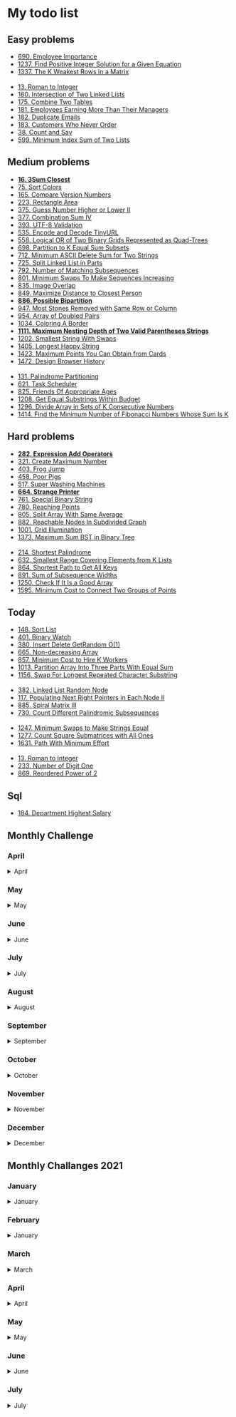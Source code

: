 # My todo list

## Easy problems

* [690. Employee Importance](https://leetcode.com/problems/employee-importance)
* [1237. Find Positive Integer Solution for a Given Equation](https://leetcode.com/problems/find-positive-integer-solution-for-a-given-equation)
* [1337. The K Weakest Rows in a Matrix](https://leetcode.com/problems/the-k-weakest-rows-in-a-matrix)  
&nbsp;    
* [13. Roman to Integer](https://leetcode.com/problems/roman-to-integer)
* [160. Intersection of Two Linked Lists](https://leetcode.com/problems/intersection-of-two-linked-lists)
* [175. Combine Two Tables](https://leetcode.com/problems/combine-two-tables)
* [181. Employees Earning More Than Their Managers](https://leetcode.com/problems/employees-earning-more-than-their-managers)
* [182. Duplicate Emails](https://leetcode.com/problems/duplicate-emails)
* [183. Customers Who Never Order](https://leetcode.com/problems/customers-who-never-order)
* [38. Count and Say](https://leetcode.com/problems/count-and-say)
* [599. Minimum Index Sum of Two Lists](https://leetcode.com/problems/minimum-index-sum-of-two-lists)

## Medium problems

* [**16. 3Sum Closest**](https://leetcode.com/problems/3sum-closest)
* [75. Sort Colors](https://leetcode.com/problems/sort-colors)
* [165. Compare Version Numbers](https://leetcode.com/problems/compare-version-numbers)
* [223. Rectangle Area](https://leetcode.com/problems/rectangle-area)
* [375. Guess Number Higher or Lower II](https://leetcode.com/problems/guess-number-higher-or-lower-ii)
* [377. Combination Sum IV](https://leetcode.com/problems/combination-sum-iv)
* [393. UTF-8 Validation](https://leetcode.com/problems/utf-8-validation)
* [535. Encode and Decode TinyURL](https://leetcode.com/problems/encode-and-decode-tinyurl)
* [558. Logical OR of Two Binary Grids Represented as Quad-Trees](https://leetcode.com/problems/logical-or-of-two-binary-grids-represented-as-quad-trees)
* [698. Partition to K Equal Sum Subsets](https://leetcode.com/problems/partition-to-k-equal-sum-subsets)
* [712. Minimum ASCII Delete Sum for Two Strings](https://leetcode.com/problems/minimum-ascii-delete-sum-for-two-strings)
* [725. Split Linked List in Parts](https://leetcode.com/problems/split-linked-list-in-parts)
* [792. Number of Matching Subsequences](https://leetcode.com/problems/number-of-matching-subsequences)
* [801. Minimum Swaps To Make Sequences Increasing](https://leetcode.com/problems/minimum-swaps-to-make-sequences-increasing)
* [835. Image Overlap](https://leetcode.com/problems/image-overlap)
* [849. Maximize Distance to Closest Person](https://leetcode.com/problems/maximize-distance-to-closest-person)
* [**886. Possible Bipartition**](https://leetcode.com/problems/possible-bipartition)
* [947. Most Stones Removed with Same Row or Column](https://leetcode.com/problems/most-stones-removed-with-same-row-or-column)
* [954. Array of Doubled Pairs](https://leetcode.com/problems/array-of-doubled-pairs)
* [1034. Coloring A Border](https://leetcode.com/problems/coloring-a-border)
* [**1111. Maximum Nesting Depth of Two Valid Parentheses Strings**](https://leetcode.com/problems/maximum-nesting-depth-of-two-valid-parentheses-strings)
* [1202. Smallest String With Swaps](https://leetcode.com/problems/smallest-string-with-swaps)
* [1405. Longest Happy String](https://leetcode.com/problems/longest-happy-string)
* [1423. Maximum Points You Can Obtain from Cards](https://leetcode.com/problems/maximum-points-you-can-obtain-from-cards)
* [1472. Design Browser History](https://leetcode.com/problems/design-browser-history)  
&nbsp;    
* [131. Palindrome Partitioning](https://leetcode.com/problems/palindrome-partitioning)
* [621. Task Scheduler](https://leetcode.com/problems/task-scheduler)
* [825. Friends Of Appropriate Ages](https://leetcode.com/problems/friends-of-appropriate-ages)
* [1208. Get Equal Substrings Within Budget](https://leetcode.com/problems/get-equal-substrings-within-budget)
* [1296. Divide Array in Sets of K Consecutive Numbers](https://leetcode.com/problems/divide-array-in-sets-of-k-consecutive-numbers)
* [1414. Find the Minimum Number of Fibonacci Numbers Whose Sum Is K](https://leetcode.com/problems/find-the-minimum-number-of-fibonacci-numbers-whose-sum-is-k)


## Hard problems

* [**282. Expression Add Operators**](https://leetcode.com/problems/expression-add-operators)
* [321. Create Maximum Number](https://leetcode.com/problems/create-maximum-number)
* [403. Frog Jump](https://leetcode.com/problems/frog-jump)
* [458. Poor Pigs](https://leetcode.com/problems/poor-pigs)
* [517. Super Washing Machines](https://leetcode.com/problems/super-washing-machines)
* [**664. Strange Printer**](https://leetcode.com/problems/strange-printer)
* [761. Special Binary String](https://leetcode.com/problems/special-binary-string)
* [780. Reaching Points](https://leetcode.com/problems/reaching-points)
* [805. Split Array With Same Average](https://leetcode.com/problems/split-array-with-same-average)
* [882. Reachable Nodes In Subdivided Graph](https://leetcode.com/problems/reachable-nodes-in-subdivided-graph)
* [1001. Grid Illumination](https://leetcode.com/problems/grid-illumination)
* [1373. Maximum Sum BST in Binary Tree](https://leetcode.com/problems/maximum-sum-bst-in-binary-tree)  
&nbsp;    
* [214. Shortest Palindrome](https://leetcode.com/problems/shortest-palindrome)
* [632. Smallest Range Covering Elements from K Lists](https://leetcode.com/problems/smallest-range-covering-elements-from-k-lists)
* [864. Shortest Path to Get All Keys](https://leetcode.com/problems/shortest-path-to-get-all-keys)
* [891. Sum of Subsequence Widths](https://leetcode.com/problems/sum-of-subsequence-widths)
* [1250. Check If It Is a Good Array](https://leetcode.com/problems/check-if-it-is-a-good-array)
* [1595. Minimum Cost to Connect Two Groups of Points](https://leetcode.com/problems/minimum-cost-to-connect-two-groups-of-points)



## Today

* [148. Sort List](https://leetcode.com/problems/sort-list)
* [401. Binary Watch](https://leetcode.com/problems/binary-watch)
* [380. Insert Delete GetRandom O(1)](https://leetcode.com/problems/insert-delete-getrandom-o1)
* [665. Non-decreasing Array](https://leetcode.com/problems/non-decreasing-array)
* [857. Minimum Cost to Hire K Workers](https://leetcode.com/problems/minimum-cost-to-hire-k-workers)
* [1013. Partition Array Into Three Parts With Equal Sum](https://leetcode.com/problems/partition-array-into-three-parts-with-equal-sum)
* [1156. Swap For Longest Repeated Character Substring](https://leetcode.com/problems/swap-for-longest-repeated-character-substring)  
&nbsp;    
* [382. Linked List Random Node](https://leetcode.com/problems/linked-list-random-node)
* [117. Populating Next Right Pointers in Each Node II](https://leetcode.com/problems/populating-next-right-pointers-in-each-node-ii)
* [885. Spiral Matrix III](https://leetcode.com/problems/spiral-matrix-iii)
* [730. Count Different Palindromic Subsequences](https://leetcode.com/problems/count-different-palindromic-subsequences)  
&nbsp;    
* [1247. Minimum Swaps to Make Strings Equal](https://leetcode.com/problems/minimum-swaps-to-make-strings-equal)
* [1277. Count Square Submatrices with All Ones](https://leetcode.com/problems/count-square-submatrices-with-all-ones)
* [1631. Path With Minimum Effort](https://leetcode.com/problems/path-with-minimum-effort)  
&nbsp;    
* [13. Roman to Integer](https://leetcode.com/problems/roman-to-integer)
* [233. Number of Digit One](https://leetcode.com/problems/number-of-digit-one)
* [869. Reordered Power of 2](https://leetcode.com/problems/reordered-power-of-2)

## Sql

* [184. Department Highest Salary](https://leetcode.com/problems/department-highest-salary)

## Monthly Challenge

### April

<details close><summary>April</summary>

* [ ] - [Single Number](https://leetcode.com/problems/single-number)
* [ ] - [Happy Number](https://leetcode.com/problems/happy-number)
* [ ] - [Maximum Subarray](https://leetcode.com/problems/maximum-subarray)
* [ ] - [Move Zeroes](https://leetcode.com/problems/move-zeroes)
* [ ] - [Best Time to Buy and Sell Stock II](https://leetcode.com/problems/best-time-to-buy-and-sell-stock-ii)
* [ ] - [Group Anagrams](https://leetcode.com/problems/group-anagrams)  
&nbsp;  
* [ ] - [Middle of the Linked List](https://leetcode.com/problems/middle-of-the-linked-list)
* [ ] - [Backspace String Compare](https://leetcode.com/problems/backspace-string-compare)
* [ ] - [Min Stack](https://leetcode.com/problems/min-stack)
* [ ] - [Diameter of Binary Tree](https://leetcode.com/problems/diameter-of-binary-tree)
* [ ] - [Last Stone Weight](https://leetcode.com/problems/last-stone-weight)
* [ ] - [Contiguous Array](https://leetcode.com/problems/contiguous-array)  
&nbsp;  
* [ ] - [Product of Array Except Self](https://leetcode.com/problems/product-of-array-except-self)
* [ ] - [Valid Parenthesis String](https://leetcode.com/problems/valid-parenthesis-string)
* [ ] - [Number of Islands](https://leetcode.com/problems/number-of-islands)
* [ ] - [Minimum Path Sum](https://leetcode.com/problems/minimum-path-sum)
* [ ] - [Search in Rotated Sorted Array](https://leetcode.com/problems/search-in-rotated-sorted-array)
* [ ] - [Construct Binary Search Tree from Preorder Traversal](https://leetcode.com/problems/construct-binary-search-tree-from-preorder-traversal)  
&nbsp;  
* [ ] - [Subarray Sum Equals K](https://leetcode.com/problems/subarray-sum-equals-k)
* [ ] - [Bitwise AND of Numbers Range](https://leetcode.com/problems/bitwise-and-of-numbers-range)
* [ ] - [LRU Cache](https://leetcode.com/problems/lru-cache)
* [ ] - [Jump Game](https://leetcode.com/problems/jump-game)
* [ ] - [Longest Common Subsequence](https://leetcode.com/problems/longest-common-subsequence)
* [ ] - [Maximal Square](https://leetcode.com/problems/maximal-square)  
&nbsp;  
* [ ] - [Binary Tree Maximum Path Sum](https://leetcode.com/problems/binary-tree-maximum-path-sum)

</details>

### May

<details close><summary>May</summary>

* [ ] - [First Bad Version](https://leetcode.com/problems/first-bad-version)
* [ ] - [Jewels and Stones](https://leetcode.com/problems/jewels-and-stones)
* [ ] - [Ransom Note](https://leetcode.com/problems/ransom-note)
* [ ] - [Number Complement](https://leetcode.com/problems/number-complement)
* [ ] - [First Unique Character in a String](https://leetcode.com/problems/first-unique-character-in-a-string)
* [ ] - [Majority Element](https://leetcode.com/problems/majority-element)
* [ ] - [Cousins in Binary Tree](https://leetcode.com/problems/cousins-in-binary-tree)  
&nbsp;  
* [ ] - [Check If It Is a Straight Line](https://leetcode.com/problems/check-if-it-is-a-straight-line)
* [ ] - [Valid Perfect Square](https://leetcode.com/problems/valid-perfect-square)
* [ ] - [Find the Town Judge](https://leetcode.com/problems/find-the-town-judge)
* [ ] - [Flood Fill](https://leetcode.com/problems/flood-fill)
* [ ] - [Single Element in a Sorted Array](https://leetcode.com/problems/single-element-in-a-sorted-array)
* [ ] - [Remove K Digits](https://leetcode.com/problems/remove-k-digits)
* [ ] - [Implement Trie (Prefix Tree)](https://leetcode.com/problems/implement-trie-prefix-tree)  
&nbsp;  
* [ ] - [Maximum Sum Circular Subarray](https://leetcode.com/problems/maximum-sum-circular-subarray)
* [ ] - [Odd Even Linked List](https://leetcode.com/problems/odd-even-linked-list)
* [ ] - [Find All Anagrams in a String](https://leetcode.com/problems/find-all-anagrams-in-a-string)
* [ ] - [Permutation in String](https://leetcode.com/problems/permutation-in-string)
* [ ] - [Online Stock Span](https://leetcode.com/problems/online-stock-span)
* [ ] - [Kth Smallest Element in a BST](https://leetcode.com/problems/kth-smallest-element-in-a-bst)
* [ ] - [Count Square Submatrices with All Ones](https://leetcode.com/problems/count-square-submatrices-with-all-ones)  
&nbsp;  
* [ ] - [Sort Characters By Frequency](https://leetcode.com/problems/sort-characters-by-frequency)
* [ ] - [Interval List Intersections](https://leetcode.com/problems/interval-list-intersections)
* [ ] - [Construct Binary Search Tree from Preorder Traversal](https://leetcode.com/problems/construct-binary-search-tree-from-preorder-traversal)
* [ ] - [Uncrossed Lines](https://leetcode.com/problems/uncrossed-lines)
* [ ] - [Contiguous Array](https://leetcode.com/problems/contiguous-array)
* [ ] - [Possible Bipartition](https://leetcode.com/problems/possible-bipartition)
* [ ] - [Counting Bits](https://leetcode.com/problems/counting-bits)  
&nbsp;  
* [x] - [Course Schedule](https://leetcode.com/problems/course-schedule)
* [ ] - [K Closest Points to Origin](https://leetcode.com/problems/k-closest-points-to-origin)
* [ ] - [Edit Distance](https://leetcode.com/problems/edit-distance)

</details>

### June

<details close><summary>June</summary>

* [ ] - [Invert Binary Tree](https://leetcode.com/problems/invert-binary-tree)
* [ ] - [Delete Node in a Linked List](https://leetcode.com/problems/delete-node-in-a-linked-list)
* [ ] - [Two City Scheduling](https://leetcode.com/problems/two-city-scheduling)
* [ ] - [Reverse String](https://leetcode.com/problems/reverse-string)
* [ ] - [Random Pick with Weight](https://leetcode.com/problems/random-pick-with-weight)
* [ ] - [Queue Reconstruction by Height](https://leetcode.com/problems/queue-reconstruction-by-height)
* [ ] - [Coin Change 2](https://leetcode.com/problems/coin-change-2)  
&nbsp;  
* [ ] - [Power of Two](https://leetcode.com/problems/power-of-two)
* [ ] - [Is Subsequence](https://leetcode.com/problems/is-subsequence)
* [ ] - [Search Insert Position](https://leetcode.com/problems/search-insert-position)
* [ ] - [Sort Colors](https://leetcode.com/problems/sort-colors)
* [ ] - [Insert Delete GetRandom O(1)](https://leetcode.com/problems/insert-delete-getrandom-o1)
* [ ] - [Largest Divisible Subset](https://leetcode.com/problems/largest-divisible-subset)
* [ ] - [Cheapest Flights Within K Stops](https://leetcode.com/problems/cheapest-flights-within-k-stops)  
&nbsp;  
* [ ] - [Search in a Binary Search Tree](https://leetcode.com/problems/search-in-a-binary-search-tree)
* [ ] - [Validate IP Address](https://leetcode.com/problems/validate-ip-address)
* [ ] - [Surrounded Regions](https://leetcode.com/problems/surrounded-regions)
* [ ] - [H-Index II](https://leetcode.com/problems/h-index-ii)
* [ ] - [Longest Duplicate Substring](https://leetcode.com/problems/longest-duplicate-substring)
* [ ] - [Permutation Sequence](https://leetcode.com/problems/permutation-sequence)
* [ ] - [Dungeon Game](https://leetcode.com/problems/dungeon-game)  
&nbsp;  
* [ ] - [Single Number II](https://leetcode.com/problems/single-number-ii)
* [ ] - [Count Complete Tree Nodes](https://leetcode.com/problems/count-complete-tree-nodes)
* [ ] - [Unique Binary Search Trees](https://leetcode.com/problems/unique-binary-search-trees)
* [ ] - [Find the Duplicate Number](https://leetcode.com/problems/find-the-duplicate-number)
* [ ] - [Sum Root to Leaf Numbers](https://leetcode.com/problems/sum-root-to-leaf-numbers)
* [ ] - [Perfect Squares](https://leetcode.com/problems/perfect-squares)
* [ ] - [Reconstruct Itinerary](https://leetcode.com/problems/reconstruct-itinerary)  
&nbsp;  
* [ ] - [Unique Paths](https://leetcode.com/problems/unique-paths)
* [ ] - [Word Search II](https://leetcode.com/problems/word-search-ii)

</details>

### July

<details close><summary>July</summary>

* [ ] - [Arranging Coins](https://leetcode.com/problems/arranging-coins)
* [ ] - [Binary Tree Level Order Traversal II](https://leetcode.com/problems/binary-tree-level-order-traversal-ii)
* [ ] - [Prison Cells After N Days](https://leetcode.com/problems/prison-cells-after-n-days)
* [ ] - [Ugly Number II](https://leetcode.com/problems/ugly-number-ii)
* [ ] - [Hamming Distance](https://leetcode.com/problems/hamming-distance)
* [ ] - [Plus One](https://leetcode.com/problems/plus-one)
* [ ] - [Island Perimeter](https://leetcode.com/problems/island-perimeter)  
&nbsp;  
* [ ] - [3Sum](https://leetcode.com/problems/3sum)
* [ ] - [Maximum Width of Binary Tree](https://leetcode.com/problems/maximum-width-of-binary-tree)
* [ ] - [Flatten a Multilevel Doubly Linked List](https://leetcode.com/problems/flatten-a-multilevel-doubly-linked-list)
* [ ] - [Subsets](https://leetcode.com/problems/subsets)
* [ ] - [Reverse Bits](https://leetcode.com/problems/reverse-bits)
* [ ] - [Same Tree](https://leetcode.com/problems/same-tree)
* [ ] - [Angle Between Hands of a Clock](https://leetcode.com/problems/angle-between-hands-of-a-clock)  
&nbsp;  
* [ ] - [Reverse Words in a String](https://leetcode.com/problems/reverse-words-in-a-string)
* [ ] - [Pow(x, n)](https://leetcode.com/problems/powx-n)
* [ ] - [Top K Frequent Elements](https://leetcode.com/problems/top-k-frequent-elements)
* [x] - [Course Schedule II](https://leetcode.com/problems/course-schedule-ii)
* [ ] - [Add Binary](https://leetcode.com/problems/add-binary)
* [ ] - [Remove Linked List Elements](https://leetcode.com/problems/remove-linked-list-elements)
* [ ] - [Word Search](https://leetcode.com/problems/word-search)  
&nbsp;  
* [ ] - [Binary Tree Zigzag Level Order Traversal](https://leetcode.com/problems/binary-tree-zigzag-level-order-traversal)
* [ ] - [Single Number III](https://leetcode.com/problems/single-number-iii)
* [ ] - [All Paths From Source to Target](https://leetcode.com/problems/all-paths-from-source-to-target)
* [ ] - [Find Minimum in Rotated Sorted Array II](https://leetcode.com/problems/find-minimum-in-rotated-sorted-array-ii)
* [ ] - [Add Digits](https://leetcode.com/problems/add-digits)
* [ ] - [Construct Binary Tree from Inorder and Postorder Traversal](https://leetcode.com/problems/construct-binary-tree-from-inorder-and-postorder-traversal)
* [ ] - [Task Scheduler](https://leetcode.com/problems/task-scheduler)  
&nbsp;  
* [ ] - [Best Time to Buy and Sell Stock with Cooldown](https://leetcode.com/problems/best-time-to-buy-and-sell-stock-with-cooldown)
* [ ] - [Word Break II](https://leetcode.com/problems/word-break-ii)
* [ ] - [Climbing Stairs](https://leetcode.com/problems/climbing-stairs)  

</details>

### August

<details close><summary>August</summary>

* [ ] - [Detect Capital](https://leetcode.com/problems/detect-capital)
* [ ] - [Design HashSet](https://leetcode.com/problems/design-hashset)
* [ ] - [Valid Palindrome](https://leetcode.com/problems/valid-palindrome)
* [ ] - [Power of Four](https://leetcode.com/problems/power-of-four)
* [ ] - [Design Add and Search Words Data Structure](https://leetcode.com/problems/design-add-and-search-words-data-structure)
* [ ] - [Find All Duplicates in an Array](https://leetcode.com/problems/find-all-duplicates-in-an-array)
* [ ] - [Vertical Order Traversal of a Binary Tree](https://leetcode.com/problems/vertical-order-traversal-of-a-binary-tree)  
&nbsp;  
* [ ] - [Path Sum III](https://leetcode.com/problems/path-sum-iii)
* [ ] - [Rotting Oranges](https://leetcode.com/problems/rotting-oranges)
* [ ] - [Excel Sheet Column Number](https://leetcode.com/problems/excel-sheet-column-number)
* [ ] - [H-Index](https://leetcode.com/problems/h-index)
* [ ] - [Pascal's Triangle II](https://leetcode.com/problems/pascals-triangle-ii)
* [ ] - [Iterator for Combination](https://leetcode.com/problems/iterator-for-combination)
* [ ] - [Longest Palindrome](https://leetcode.com/problems/longest-palindrome)  
&nbsp;  
* [ ] - [Non-overlapping Intervals](https://leetcode.com/problems/non-overlapping-intervals)
* [ ] - [Best Time to Buy and Sell Stock III](https://leetcode.com/problems/best-time-to-buy-and-sell-stock-iii)
* [ ] - [Distribute Candies to People](https://leetcode.com/problems/distribute-candies-to-people)
* [ ] - [Numbers With Same Consecutive Differences](https://leetcode.com/problems/numbers-with-same-consecutive-differences)
* [ ] - [Goat Latin](https://leetcode.com/problems/goat-latin)
* [ ] - [Reorder List](https://leetcode.com/problems/reorder-list)
* [ ] - [Sort Array By Parity](https://leetcode.com/problems/sort-array-by-parity)  
&nbsp;  
* [ ] - [Random Point in Non-overlapping Rectangles](https://leetcode.com/problems/random-point-in-non-overlapping-rectangles)
* [ ] - [Stream of Characters](https://leetcode.com/problems/stream-of-characters)
* [ ] - [Sum of Left Leaves](https://leetcode.com/problems/sum-of-left-leaves)
* [ ] - [Minimum Cost For Tickets](https://leetcode.com/problems/minimum-cost-for-tickets)
* [ ] - [Fizz Buzz](https://leetcode.com/problems/fizz-buzz)
* [ ] - [Find Right Interval](https://leetcode.com/problems/find-right-interval)
* [ ] - [Implement Rand10() Using Rand7()](https://leetcode.com/problems/implement-rand10-using-rand7)  
&nbsp;  
* [ ] - [Pancake Sorting](https://leetcode.com/problems/pancake-sorting)
* [ ] - [Largest Component Size by Common Factor](https://leetcode.com/problems/largest-component-size-by-common-factor)
* [ ] - [Delete Node in a BST](https://leetcode.com/problems/delete-node-in-a-bst)  

</details> 

### September 

<details close><summary>September</summary>

* [ ] - [949. Largest Time for Given Digits](https://leetcode.com/problems/largest-time-for-given-digits)
* [ ] - [220. Contains Duplicate III](https://leetcode.com/problems/contains-duplicate-iii)
* [ ] - [459. Repeated Substring Pattern](https://leetcode.com/problems/repeated-substring-pattern)
* [ ] - [763. Partition Labels](https://leetcode.com/problems/partition-labels)
* [ ] - [1305. All Elements in Two Binary Search Trees](https://leetcode.com/problems/all-elements-in-two-binary-search-trees)
* [ ] - [835. Image Overlap](https://leetcode.com/problems/image-overlap)
* [ ] - [290. Word Pattern](https://leetcode.com/problems/word-pattern)  
&nbsp;  
* [ ] - [1022. Sum of Root To Leaf Binary Numbers](https://leetcode.com/problems/sum-of-root-to-leaf-binary-numbers)
* [ ] - [165. Compare Version Numbers](https://leetcode.com/problems/compare-version-numbers)
* [ ] - [299. Bulls and Cows](https://leetcode.com/problems/bulls-and-cows)
* [ ] - [152. Maximum Product Subarray](https://leetcode.com/problems/maximum-product-subarray)
* [ ] - [216. Combination Sum III](https://leetcode.com/problems/combination-sum-iii)
* [ ] - [57. Insert Interval](https://leetcode.com/problems/insert-interval)
* [ ] - [198. House Robber](https://leetcode.com/problems/house-robber)  
&nbsp;  
* [ ] - [58. Length of Last Word](https://leetcode.com/problems/length-of-last-word)
* [ ] - [421. Maximum XOR of Two Numbers in an Array](https://leetcode.com/problems/maximum-xor-of-two-numbers-in-an-array)
* [ ] - [1041. Robot Bounded In Circle](https://leetcode.com/problems/robot-bounded-in-circle)
* [ ] - [121. Best Time to Buy and Sell Stock](https://leetcode.com/problems/best-time-to-buy-and-sell-stock)
* [ ] - [1291. Sequential Digits](https://leetcode.com/problems/sequential-digits)
* [ ] - [980. Unique Paths III](https://leetcode.com/problems/unique-paths-iii)
* [ ] - [1094. Car Pooling](https://leetcode.com/problems/car-pooling)  
&nbsp;  
* [ ] - [229. Majority Element II](https://leetcode.com/problems/majority-element-ii)
* [ ] - [134. Gas Station](https://leetcode.com/problems/gas-station)
* [ ] - [389. Find the Difference](https://leetcode.com/problems/find-the-difference)
* [ ] - [179. Largest Number](https://leetcode.com/problems/largest-number)
* [ ] - [495. Teemo Attacking](https://leetcode.com/problems/teemo-attacking)
* [ ] - [399. Evaluate Division](https://leetcode.com/problems/evaluate-division)
* [ ] - [713. Subarray Product Less Than K](https://leetcode.com/problems/subarray-product-less-than-k)  
&nbsp;  
* [ ] - [139. Word Break](https://leetcode.com/problems/word-break)
* [ ] - [41. First Missing Positive](https://leetcode.com/problems/first-missing-positive)  

</details>

### October

<details close><summary>October</summary>

* [ ] - [Number of Recent Calls](https://leetcode.com/problems/number-of-recent-calls)
* [ ] - [Combination Sum](https://leetcode.com/problems/combination-sum)
* [ ] - [K-diff Pairs in an Array](https://leetcode.com/problems/k-diff-pairs-in-an-array)
* [ ] - [Remove Covered Intervals](https://leetcode.com/problems/remove-covered-intervals)
* [ ] - [Complement of Base 10 Integer](https://leetcode.com/problems/complement-of-base-10-integer)
* [ ] - [Insert into a Binary Search Tree](https://leetcode.com/problems/insert-into-a-binary-search-tree)
* [ ] - [Rotate List](https://leetcode.com/problems/rotate-list)  
&nbsp;   
* [ ] - [Binary Search](https://leetcode.com/problems/binary-search)
* [ ] - [Serialize and Deserialize Binary Tree](https://leetcode.com/problems/serialize-and-deserialize-binary-tree)
* [ ] - [Minimum Number of Arrows to Burst Balloons](https://leetcode.com/problems/minimum-number-of-arrows-to-burst-balloons)
* [ ] - [Remove Duplicate Letters](https://leetcode.com/problems/remove-duplicate-letters)
* [ ] - [Buddy Strings](https://leetcode.com/problems/buddy-strings)
* [ ] - [Sort List](https://leetcode.com/problems/sort-list)
* [ ] - [House Robber II](https://leetcode.com/problems/house-robber-ii)  
&nbsp;    
* [ ] - [Rotate Array](https://leetcode.com/problems/rotate-array)
* [ ] - [Search a 2D Matrix](https://leetcode.com/problems/search-a-2d-matrix)
* [ ] - [Repeated DNA Sequences](https://leetcode.com/problems/repeated-dna-sequences)
* [ ] - [Best Time to Buy and Sell Stock IV](https://leetcode.com/problems/best-time-to-buy-and-sell-stock-iv)
* [ ] - [Minimum Domino Rotations For Equal Row](https://leetcode.com/problems/minimum-domino-rotations-for-equal-row)
* [ ] - [Clone Graph](https://leetcode.com/problems/clone-graph)
* [ ] - [Asteroid Collision](https://leetcode.com/problems/asteroid-collision)  
&nbsp;    
* [ ] - [Minimum Depth of Binary Tree](https://leetcode.com/problems/minimum-depth-of-binary-tree)
* [ ] - [Pattern](https://leetcode.com/problems/132-pattern)
* [ ] - [Bag of Tokens](https://leetcode.com/problems/bag-of-tokens)
* [ ] - [Stone Game IV](https://leetcode.com/problems/stone-game-iv)
* [ ] - [Champagne Tower](https://leetcode.com/problems/champagne-tower)
* [ ] - [Linked List Cycle II](https://leetcode.com/problems/linked-list-cycle-ii)
* [ ] - [Summary Ranges](https://leetcode.com/problems/summary-ranges)  
&nbsp;    
* [ ] - [Maximize Distance to Closest Person](https://leetcode.com/problems/maximize-distance-to-closest-person)
* [ ] - [Number of Longest Increasing Subsequence](https://leetcode.com/problems/number-of-longest-increasing-subsequence)
* [ ] - [Recover Binary Search Tree](https://leetcode.com/problems/recover-binary-search-tree)  

</details>

### November

<details close><summary>November</summary>

* [ ] - [Convert Binary Number in a Linked List to Integer](https://leetcode.com/problems/convert-binary-number-in-a-linked-list-to-integer)
* [ ] - [Insertion Sort List](https://leetcode.com/problems/insertion-sort-list)
* [ ] - [Consecutive Characters](https://leetcode.com/problems/consecutive-characters)
* [ ] - [Minimum Height Trees](https://leetcode.com/problems/minimum-height-trees)
* [ ] - [Minimum Cost to Move Chips to The Same Position](https://leetcode.com/problems/minimum-cost-to-move-chips-to-the-same-position)
* [ ] - [Find the Smallest Divisor Given a Threshold](https://leetcode.com/problems/find-the-smallest-divisor-given-a-threshold)
* [ ] - [Add Two Numbers II](https://leetcode.com/problems/add-two-numbers-ii)  
&nbsp;    
* [ ] - [Binary Tree Tilt](https://leetcode.com/problems/binary-tree-tilt)
* [ ] - [Maximum Difference Between Node and Ancestor](https://leetcode.com/problems/maximum-difference-between-node-and-ancestor)
* [ ] - [Flipping an Image](https://leetcode.com/problems/flipping-an-image)
* [ ] - [Valid Square](https://leetcode.com/problems/valid-square)
* [ ] - [Permutations II](https://leetcode.com/problems/permutations-ii)
* [ ] - [Populating Next Right Pointers in Each Node](https://leetcode.com/problems/populating-next-right-pointers-in-each-node)
* [ ] - [Poor Pigs](https://leetcode.com/problems/poor-pigs)  
&nbsp;    
* [ ] - [Range Sum of BST](https://leetcode.com/problems/range-sum-of-bst)
* [ ] - [Longest Mountain in Array](https://leetcode.com/problems/longest-mountain-in-array)
* [ ] - [Mirror Reflection](https://leetcode.com/problems/mirror-reflection)
* [ ] - [Merge Intervals](https://leetcode.com/problems/merge-intervals)
* [ ] - [Decode String](https://leetcode.com/problems/decode-string)
* [ ] - [Search in Rotated Sorted Array II](https://leetcode.com/problems/search-in-rotated-sorted-array-ii)
* [ ] - [Numbers At Most N Given Digit Set](https://leetcode.com/problems/numbers-at-most-n-given-digit-set)  
&nbsp;    
* [ ] - [Unique Morse Code Words](https://leetcode.com/problems/unique-morse-code-words)
* [ ] - [House Robber III](https://leetcode.com/problems/house-robber-iii)
* [ ] - [Basic Calculator II](https://leetcode.com/problems/basic-calculator-ii)
* [ ] - [Smallest Integer Divisible by K](https://leetcode.com/problems/smallest-integer-divisible-by-k)
* [ ] - [Longest Substring with At Least K Repeating Characters](https://leetcode.com/problems/longest-substring-with-at-least-k-repeating-characters)
* [ ] - [Partition Equal Subset Sum](https://leetcode.com/problems/partition-equal-subset-sum)
* [ ] - [Sliding Window Maximum](https://leetcode.com/problems/sliding-window-maximum)  
&nbsp;    
* [ ] - [Jump Game III](https://leetcode.com/problems/jump-game-iii)
* [ ] - [The Skyline Problem](https://leetcode.com/problems/the-skyline-problem)  

</details>


### December

<details close><summary>December</summary>

* [x] - [Maximum Depth of Binary Tree](https://leetcode.com/problems/maximum-depth-of-binary-tree)
* [x] - [Linked List Random Node](https://leetcode.com/problems/linked-list-random-node)
* [x] - [Increasing Order Search Tree](https://leetcode.com/problems/increasing-order-search-tree)
* [x] - [The kth Factor of n](https://leetcode.com/problems/the-kth-factor-of-n)
* [x] - [Can Place Flowers](https://leetcode.com/problems/can-place-flowers)
* [ ] - [Populating Next Right Pointers in Each Node II](https://leetcode.com/problems/populating-next-right-pointers-in-each-node-ii)
* [x] - [Spiral Matrix II](https://leetcode.com/problems/spiral-matrix-ii)  
&nbsp;  
* [ ] - [Pairs of Songs With Total Durations Divisible by 60](https://leetcode.com/problems/pairs-of-songs-with-total-durations-divisible-by-60)
* [ ] - [Binary Search Tree Iterator](https://leetcode.com/problems/binary-search-tree-iterator)
* [ ] - [Valid Mountain Array](https://leetcode.com/problems/valid-mountain-array)
* [ ] - [Remove Duplicates from Sorted Array II](https://leetcode.com/problems/remove-duplicates-from-sorted-array-ii)
* [ ] - [Smallest Subtree with all the Deepest Nodes](https://leetcode.com/problems/smallest-subtree-with-all-the-deepest-nodes)
* [ ] - [Burst Balloons](https://leetcode.com/problems/burst-balloons)
* [ ] - [Palindrome Partitioning](https://leetcode.com/problems/palindrome-partitioning)  
&nbsp;  
* [ ] - [Squares of a Sorted Array](https://leetcode.com/problems/squares-of-a-sorted-array)
* [ ] - [Validate Binary Search Tree](https://leetcode.com/problems/validate-binary-search-tree)
* [ ] - [4Sum II](https://leetcode.com/problems/4sum-ii)
* [ ] - [Increasing Triplet Subsequence](https://leetcode.com/problems/increasing-triplet-subsequence)
* [ ] - [Cherry Pickup II](https://leetcode.com/problems/cherry-pickup-ii)
* [ ] - [Decoded String at Index](https://leetcode.com/problems/decoded-string-at-index)
* [ ] - [Smallest Range II](https://leetcode.com/problems/smallest-range-ii)  
&nbsp;    
* [x] - [Balanced Binary Tree](https://leetcode.com/problems/balanced-binary-tree)
* [ ] - [Next Greater Element III](https://leetcode.com/problems/next-greater-element-iii)
* [ ] - [Swap Nodes in Pairs](https://leetcode.com/problems/swap-nodes-in-pairs)
* [ ] - [Diagonal Traverse](https://leetcode.com/problems/diagonal-traverse)
* [ ] - [Decode Ways](https://leetcode.com/problems/decode-ways)
* [ ] - [Jump Game IV](https://leetcode.com/problems/jump-game-iv)
* [ ] - [Reach a Number](https://leetcode.com/problems/reach-a-number)  
&nbsp;  
* [ ] - [Pseudo-Palindromic Paths in a Binary Tree](https://leetcode.com/problems/pseudo-palindromic-paths-in-a-binary-tree)
* [ ] - [Game of Life](https://leetcode.com/problems/game-of-life)
* [x] - [Largest Rectangle in Histogram](https://leetcode.com/problems/largest-rectangle-in-histogram)  

</details>

## Monthly Challanges 2021

### January

<details close><summary>January</summary>

* [x] - [Check Array Formation Through Concatenation](https://leetcode.com/problems/check-array-formation-through-concatenation)
* [x] - [Find a Corresponding Node of a Binary Tree in a Clone of That Tree](https://leetcode.com/problems/find-a-corresponding-node-of-a-binary-tree-in-a-clone-of-that-tree)
* [x] - [Beautiful Arrangement](https://leetcode.com/problems/beautiful-arrangement)
* [x] - [Merge Two Sorted Lists](https://leetcode.com/problems/merge-two-sorted-lists)
* [x] - [Remove Duplicates from Sorted List II](https://leetcode.com/problems/remove-duplicates-from-sorted-list-ii)
* [x] - [Kth Missing Positive Number](https://leetcode.com/problems/kth-missing-positive-number)
* [x] - [Longest Substring Without Repeating Characters](https://leetcode.com/problems/longest-substring-without-repeating-characters)  
&nbsp;    
* [x] - [Check If Two String Arrays are Equivalent](https://leetcode.com/problems/check-if-two-string-arrays-are-equivalent)
* [x] - [Word Ladder](https://leetcode.com/problems/word-ladder)
* [x] - [Create Sorted Array through Instructions](https://leetcode.com/problems/create-sorted-array-through-instructions)
* [x] - [Merge Sorted Array](https://leetcode.com/problems/merge-sorted-array)
* [x] - [Add Two Numbers](https://leetcode.com/problems/add-two-numbers)
* [x] - [Boats to Save People](https://leetcode.com/problems/boats-to-save-people)
* [x] - [Minimum Operations to Reduce X to Zero](https://leetcode.com/problems/minimum-operations-to-reduce-x-to-zero)  
&nbsp;    
* [x] - [Get Maximum in Generated Array](https://leetcode.com/problems/get-maximum-in-generated-array)
* [x] - [Kth Largest Element in an Array](https://leetcode.com/problems/kth-largest-element-in-an-array)
* [x] - [Count Sorted Vowel Strings](https://leetcode.com/problems/count-sorted-vowel-strings)
* [x] - [Max Number of K-Sum Pairs](https://leetcode.com/problems/max-number-of-k-sum-pairs)
* [x] - [Longest Palindromic Substring](https://leetcode.com/problems/longest-palindromic-substring)
* [x] - [Valid Parentheses](https://leetcode.com/problems/valid-parentheses)
* [x] - [Find the Most Competitive Subsequence](https://leetcode.com/problems/find-the-most-competitive-subsequence)  
&nbsp;    
* [x] - [Determine if Two Strings Are Close](https://leetcode.com/problems/determine-if-two-strings-are-close)
* [x] - [Sort the Matrix Diagonally](https://leetcode.com/problems/sort-the-matrix-diagonally)  
* [x] - [Merge k Sorted Lists](https://leetcode.com/problems/merge-k-sorted-lists)
* [x] - [Check If All 1's Are at Least Length K Places Away](https://leetcode.com/problems/check-if-all-1s-are-at-least-length-k-places-away)
* [x] - [Path With Minimum Effort](https://leetcode.com/problems/path-with-minimum-effort)
* [x] - [Concatenation of Consecutive Binary Numbers](https://leetcode.com/problems/concatenation-of-consecutive-binary-numbers)
* [x] - [Smallest String With A Given Numeric Value](https://leetcode.com/problems/smallest-string-with-a-given-numeric-value)  
&nbsp;    
* [x] - [Vertical Order Traversal of a Binary Tree](https://leetcode.com/problems/vertical-order-traversal-of-a-binary-tree)
* [x] - [Minimize Deviation in Array](https://leetcode.com/problems/minimize-deviation-in-array)
* [x] - [Next Permutation](https://leetcode.com/problems/next-permutation)

</details>

### February

<details close><summary>January</summary>

* [x] - [Number of 1 Bits](https://leetcode.com/problems/number-of-1-bits)
* [x] - [Trim a Binary Search Tree](https://leetcode.com/problems/trim-a-binary-search-tree)
* [x] - [Linked List Cycle](https://leetcode.com/problems/linked-list-cycle)
* [x] - [Longest Harmonious Subsequence](https://leetcode.com/problems/longest-harmonious-subsequence)
* [x] - [Simplify Path](https://leetcode.com/problems/simplify-path)
* [x] - [Binary Tree Right Side View](https://leetcode.com/problems/binary-tree-right-side-view)
* [x] - [Shortest Distance to a Character](https://leetcode.com/problems/shortest-distance-to-a-character)  
&nbsp;    
* [x] - [Peeking Iterator](https://leetcode.com/problems/peeking-iterator)
* [x] - [Convert BST to Greater Tree](https://leetcode.com/problems/convert-bst-to-greater-tree)
* [x] - [Copy List with Random Pointer](https://leetcode.com/problems/copy-list-with-random-pointer)
* [x] - [Valid Anagram](https://leetcode.com/problems/valid-anagram)
* [x] - [Number of Steps to Reduce a Number to Zero](https://leetcode.com/problems/number-of-steps-to-reduce-a-number-to-zero)
* [x] - [Shortest Path in Binary Matrix](https://leetcode.com/problems/shortest-path-in-binary-matrix)
* [x] - [Is Graph Bipartite?](https://leetcode.com/problems/is-graph-bipartite)  
&nbsp;    
* [x] - [The K Weakest Rows in a Matrix](https://leetcode.com/problems/the-k-weakest-rows-in-a-matrix)
* [ ] - [Letter Case Permutation](https://leetcode.com/problems/letter-case-permutation)
* [ ] - [Container With Most Water](https://leetcode.com/problems/container-with-most-water)
* [x] - [Arithmetic Slices](https://leetcode.com/problems/arithmetic-slices)
* [x] - [Minimum Remove to Make Valid Parentheses](https://leetcode.com/problems/minimum-remove-to-make-valid-parentheses)
* [x] - [Roman to Integer](https://leetcode.com/problems/roman-to-integer)
* [x] - [Broken Calculator](https://leetcode.com/problems/broken-calculator)  
&nbsp;    
* [x] - [Longest Word in Dictionary through Deleting](https://leetcode.com/problems/longest-word-in-dictionary-through-deleting)
* [ ] - [Search a 2D Matrix II](https://leetcode.com/problems/search-a-2d-matrix-ii)
* [ ] - [Score of Parentheses](https://leetcode.com/problems/score-of-parenthesesF)
* [ ] - [Shortest Unsorted Continuous Subarray](https://leetcode.com/problems/shortest-unsorted-continuous-subarray)
* [x] - [Validate Stack Sequences](https://leetcode.com/problems/validate-stack-sequences)
* [ ] - [Divide Two Integers](https://leetcode.com/problems/divide-two-integers)
* [ ] - [Maximum Frequency Stack](https://leetcode.com/problems/maximum-frequency-stack)

</details>

### March

<details close><summary>March</summary>

* [x] - [Distribute Candies](https://leetcode.com/problems/distribute-candies)
* [x] - [Set Mismatch](https://leetcode.com/problems/set-mismatch)
* [x] - [Missing Number](https://leetcode.com/problems/missing-number)
* [x] - [Intersection of Two Linked Lists](https://leetcode.com/problems/intersection-of-two-linked-lists)
* [ ] - [Average of Levels in Binary Tree](https://leetcode.com/problems/average-of-levels-in-binary-tree)
* [ ] - [Short Encoding of Words](https://leetcode.com/problems/short-encoding-of-words)
* [ ] - [Design HashMap](https://leetcode.com/problems/design-hashmap)  
&nbsp;    
* [ ] - [Remove Palindromic Subsequences](https://leetcode.com/problems/remove-palindromic-subsequences)
* [ ] - [Add One Row to Tree](https://leetcode.com/problems/add-one-row-to-tree)
* [ ] - [Integer to Roman](https://leetcode.com/problems/integer-to-roman)
* [ ] - [Coin Change](https://leetcode.com/problems/coin-change)
* [ ] - [Check If a String Contains All Binary Codes of Size K](https://leetcode.com/problems/check-if-a-string-contains-all-binary-codes-of-size-k)
* [ ] - [Binary Trees With Factors](https://leetcode.com/problems/binary-trees-with-factors)
* [ ] - [Swapping Nodes in a Linked List](https://leetcode.com/problems/swapping-nodes-in-a-linked-list)  
&nbsp;    
* [ ] - [Encode and Decode TinyURL](https://leetcode.com/problems/encode-and-decode-tinyurl)  
* [ ] - [Best Time to Buy and Sell Stock with Transaction Fee](https://leetcode.com/problems/best-time-to-buy-and-sell-stock-with-transaction-fee)
* [ ] - [Generate Random Point in a Circle](https://leetcode.com/problems/generate-random-point-in-a-circle)
* [ ] - [Wiggle Subsequence](https://leetcode.com/problems/wiggle-subsequence)
* [ ] - [Keys and Rooms](https://leetcode.com/problems/keys-and-rooms)
* [ ] - [Design Underground System](https://leetcode.com/problems/design-underground-system)
* [ ] - [Reordered Power of 2](https://leetcode.com/problems/reordered-power-of-20)  
&nbsp;    
* [ ] - [Vowel Spellchecker](https://leetcode.com/problems/vowel-spellchecker)  
* [ ] - [3Sum With Multiplicity](https://leetcode.com/problems/3sum-with-multiplicity)  
* [ ] - [Advantage Shuffle](https://leetcode.com/problems/advantage-shuffle)  
* [ ] - [Pacific Atlantic Water Flow](https://leetcode.com/problems/pacific-atlantic-water-flow)  
* [ ] - [Word Subsets](https://leetcode.com/problems/word-subsets)  
* [ ] - [Palindromic Substrings](https://leetcode.com/problems/palindromic-substrings)  
* [ ] - [Reconstruct Original Digits from English](https://leetcode.com/problems/reconstruct-original-digits-from-english)  
&nbsp;    
* [ ] - [Flip Binary Tree To Match Preorder Traversal](https://leetcode.com/problems/flip-binary-tjree-to-match-preorder-traversal)
* [ ] - [Russian Doll Envelopes](https://leetcode.com/problems/russian-doll-envelopes)
* [ ] - [Russian Doll Envelopes](https://leetcode.com/problems/russian-doll-envelopes)


</details>

### April

<details close><summary>April</summary>

* [x] - [Palindrome Linked List](https://leetcode.com/problems/palindrome-linked-list)
* [ ] - [Ones and Zeroes](https://leetcode.com/problems/ones-and-zeroes)
* [ ] - [Longest Valid Parentheses](https://leetcode.com/problems/longest-valid-parentheses)
* [ ] - [Design Circular Queue](https://leetcode.com/problems/design-circular-queue)
* [ ] - [Global and Local Inversions](https://leetcode.com/problems/global-and-local-inversions)
* [ ] - [Minimum Operations to Make Array Equal](https://leetcode.com/problems/minimum-operations-to-make-array-equal)
* [ ] - [Determine if String Halves Are Alike](https://leetcode.com/problems/determine-if-string-halves-are-alike)  
&nbsp;    
* [ ] - [Letter Combinations of a Phone Number](https://leetcode.com/problems/letter-combinations-of-a-phone-number)
* [ ] - [Verifying an Alien Dictionary](https://leetcode.com/problems/verifying-an-alien-dictionary)
* [ ] - [Longest Increasing Path in a Matrix](https://leetcode.com/problems/longest-increasing-path-in-a-matrix)
* [ ] - [Deepest Leaves Sum](https://leetcode.com/problems/deepest-leaves-sum)
* [ ] - [Beautiful Arrangement II](https://leetcode.com/problems/beautiful-arrangement-ii)
* [ ] - [Flatten Nested List Iterator](https://leetcode.com/problems/flatten-nested-list-iterator)
* [ ] - [Partition List](https://leetcode.com/problems/partition-list)  
&nbsp;    
* [ ] - [Fibonacci Number](https://leetcode.com/problems/fibonacci-number)
* [ ] - [Remove All Adjacent Duplicates in String II](https://leetcode.com/problems/remove-all-adjacent-duplicates-in-string-ii)
* [ ] - [Number of Submatrices That Sum to Target](https://leetcode.com/problems/number-of-submatrices-that-sum-to-target)
* [ ] - [Remove Nth Node From End of List](https://leetcode.com/problems/remove-nth-node-from-end-of-list)
* [ ] - [Combination Sum IV](https://leetcode.com/problems/combination-sum-iv)
* [ ] - [N-ary Tree Preorder Traversal](https://leetcode.com/problems/n-ary-tree-preorder-traversal)
* [ ] - [Triangle](https://leetcode.com/problems/triangle)  
&nbsp;    
* [ ] - [Brick Wall](https://leetcode.com/problems/brick-wall)
* [ ] - [Count Binary Substrings](https://leetcode.com/problems/count-binary-substrings)
* [ ] - [Critical Connections in a Network](https://leetcode.com/problems/critical-connections-in-a-network)
* [ ] - [Rotate Image](https://leetcode.com/problems/rotate-image)
* [ ] - [Furthest Building You Can Reach](https://leetcode.com/problems/furthest-building-you-can-reach)
* [ ] - [Power of Three](https://leetcode.com/problems/power-of-three)  
* [ ] - [Unique Paths II](https://leetcode.com/problems/unique-paths-ii)  
&nbsp;    
* [ ] - [Find First and Last Position of Element in Sorted Array](https://leetcode.com/problems/find-first-and-last-position-of-element-in-sorted-array)
* [ ] - [Powerful Integers](https://leetcode.com/problems/powerful-integers)  

</details>

### May

<details close><summary>May</summary>

* [ ] - [Prefix and Suffix Search](https://leetcode.com/problems/prefix-and-suffix-search)
* [ ] - [Course Schedule III](https://leetcode.com/problems/course-schedule-iii)
* [x] - [Running Sum of 1d Array](https://leetcode.com/problems/running-sum-of-1d-array)
* [ ] - [Non-decreasing Array](https://leetcode.com/problems/non-decreasing-array)
* [ ] - [Jump Game II](https://leetcode.com/problems/jump-game-ii)
* [ ] - [Convert Sorted List to Binary Search Tree](https://leetcode.com/problems/convert-sorted-list-to-binary-search-tree)
* [ ] - [Delete Operation for Two Strings](https://leetcode.com/problems/delete-operation-for-two-strings)  
&nbsp;    
* [ ] - [Super Palindromes](https://leetcode.com/problems/super-palindromes)
* [ ] - [Construct Target Array With Multiple Sums](https://leetcode.com/problems/construct-target-array-with-multiple-sums)  
* [ ] - [Count Primes](https://leetcode.com/problems/count-primes)  
* [ ] - [Maximum Points You Can Obtain from Cards](https://leetcode.com/problems/maximum-points-you-can-obtain-from-cards)  
* [ ] - [Range Sum Query 2D - Immutable](https://leetcode.com/problems/range-sum-query-2d-immutable)  
* [ ] - [Ambiguous Coordinates](https://leetcode.com/problems/ambiguous-coordinates)  
* [ ] - [Flatten Binary Tree to Linked List](https://leetcode.com/problems/flatten-binary-tree-to-linked-list)  
&nbsp;    
* [ ] - [Valid Number](https://leetcode.com/problems/valid-number)  
* [ ] - [Binary Tree Cameras](https://leetcode.com/problems/binary-tree-cameras)  
* [ ] - [Longest String Chain](https://leetcode.com/problems/longest-string-chain)  
* [ ] - [Find Duplicate File in System](https://leetcode.com/problems/find-duplicate-file-in-system)  
* [ ] - [Minimum Moves to Equal Array Elements II](https://leetcode.com/problems/minimum-moves-to-equal-array-elements-ii)  
* [ ] - [Binary Tree Level Order Traversal](https://leetcode.com/problems/binary-tree-level-order-traversal)  
* [ ] - [Find and Replace Pattern](https://leetcode.com/problems/find-and-replace-pattern)  
&nbsp;    
* [ ] - [N-Queens](Maximum Erasure Value)  
* [ ] - [Find the Shortest Superstring](https://leetcode.com/problems/find-the-shortest-superstring)  
* [ ] - [To Lower Case](https://leetcode.com/problems/to-lower-case)  
* [ ] - [Evaluate Reverse Polish Notation](https://leetcode.com/problems/evaluate-reverse-polish-notation)  
* [ ] - [Partitioning Into Minimum Number Of Deci-Binary Numbers](https://leetcode.com/problems/partitioning-into-minimum-number-of-deci-binary-numbers)  
* [ ] - [Maximum Product of Word Lengths](https://leetcode.com/problems/maximum-product-of-word-lengths)  
* [ ] - [Maximum Erasure Value](https://leetcode.com/problems/maximum-erasure-value)  
&nbsp;    
* [x] - [N-Queens II](https://leetcode.com/problems/n-queens-ii)  
* [ ] - [Maximum Gap](https://leetcode.com/problems/maximum-gap)  
* [ ] - [Search Suggestions System](https://leetcode.com/problems/search-suggestions-system)  

</details>

### June

<details close><summary>June</summary>

* [ ] - [Max Area of Island](https://leetcode.com/problems/max-area-of-island)
* [ ] - [Interleaving String](https://leetcode.com/problems/interleaving-string)
* [ ] - [Maximum Area of a Piece of Cake After Horizontal and Vertical Cuts](https://leetcode.com/problems/maximum-area-of-a-piece-of-cake-after-horizontal-and-vertical-cuts)
* [ ] - [Open the Lock](https://leetcode.com/problems/open-the-lock)
* [ ] - [Maximum Performance of a Team](https://leetcode.com/problems/maximum-performance-of-a-team)
* [ ] - [Longest Consecutive Sequence](https://leetcode.com/problems/longest-consecutive-sequence)
* [ ] - [Min Cost Climbing Stairs](https://leetcode.com/problems/min-cost-climbing-stairs)
&nbsp;    
* [ ] - [Construct Binary Tree from Preorder and Inorder Traversal](https://leetcode.com/problems/construct-binary-tree-from-preorder-and-inorder-traversal)  
* [ ] - [Jump Game VI](https://leetcode.com/problems/jump-game-vi)  
* [ ] - [My Calendar I](https://leetcode.com/problems/my-calendar-i)  
* [ ] - [Stone Game VII](https://leetcode.com/problems/stone-game-vii)  
* [ ] - [Minimum Number of Refueling Stops](https://leetcode.com/problems/minimum-number-of-refueling-stops)  
* [ ] - [Palindrome Pairs](https://leetcode.com/problems/palindrome-pairs)  
* [ ] - [Maximum Units on a Truck](https://leetcode.com/problems/maximum-units-on-a-truck)  
&nbsp;    
* [ ] - [Matchsticks to Square](https://leetcode.com/problems/matchsticks-to-square)  
* [ ] - [Generate Parentheses](https://leetcode.com/problems/generate-parentheses)  
* [ ] - [Number of Subarrays with Bounded Maximum](https://leetcode.com/problems/number-of-subarrays-with-bounded-maximum)  
* [ ] - [Range Sum Query - Mutable](https://leetcode.com/problems/range-sum-query-mutable)  
* [ ] - [K Inverse Pairs Array](https://leetcode.com/problems/k-inverse-pairs-array)  
* [ ] - [Swim in Rising Water](https://leetcode.com/problems/swim-in-rising-water)  
* [ ] - [Pascal's Triangle](https://leetcode.com/problems/pascals-triangle)  
&nbsp;    
* [ ] - [Number of Matching Subsequences](https://leetcode.com/problems/number-of-matching-subsequences)  
* [ ] - [Reverse Linked List II](https://leetcode.com/problems/reverse-linked-list-ii)  
* [ ] - [Out of Boundary Paths](https://leetcode.com/problems/out-of-boundary-paths)  
* [ ] - [Redundant Connection](https://leetcode.com/problems/redundant-connection)  
* [ ] - [Count of Smaller Numbers After Self](https://leetcode.com/problems/count-of-smaller-numbers-after-self)  
* [ ] - [Candy](https://leetcode.com/problems/candy)  
* [ ] - [Remove All Adjacent Duplicates In String](https://leetcode.com/problems/remove-all-adjacent-duplicates-in-string)  
&nbsp;    
* [ ] - [Max Consecutive Ones III](https://leetcode.com/problems/max-consecutive-ones-iii)  
* [ ] - [Lowest Common Ancestor of a Binary Tree](https://leetcode.com/problems/lowest-common-ancestor-of-a-binary-tree)  

</details>

### July

<details close><summary>July</summary>

* [ ] - [Gray Code](https://leetcode.com/problems/gray-code)  
* [ ] - [Find K Closest Elements](https://leetcode.com/problems/find-k-closest-elements)  
* [ ] - [Max Sum of Rectangle No Larger Than K](https://leetcode.com/problems/max-sum-of-rectangle-no-larger-than-k)  
* [ ] - [Count Vowels Permutation](https://leetcode.com/problems/count-vowels-permutation)  
* [ ] - [Reshape the Matrix](https://leetcode.com/problems/reshape-the-matrix)  
* [ ] - [Reduce Array Size to The Half](https://leetcode.com/problems/reduce-array-size-to-the-half)  
* [ ] - [Kth Smallest Element in a Sorted Matrix](https://leetcode.com/problems/kth-smallest-element-in-a-sorted-matrix)  
&nbsp;    
* [ ] - [Maximum Length of Repeated Subarray](https://leetcode.com/problems/maximum-length-of-repeated-subarray)  
* [ ] - [Longest Increasing Subsequence](https://leetcode.com/problems/longest-increasing-subsequence)  
* [ ] - [Decode Ways II](https://leetcode.com/problems/decode-ways-ii)  
* [ ] - [Find Median from Data Stream](https://leetcode.com/problems/find-median-from-data-stream)  
* [ ] - [Isomorphic Strings](https://leetcode.com/problems/isomorphic-strings)  
* [ ] - [Find Peak Element](https://leetcode.com/problems/find-peak-element)  
* [ ] - [Custom Sort String](https://leetcode.com/problems/custom-sort-string)  
&nbsp;    
* [ ] - [Valid Triangle Number](https://leetcode.com/problems/valid-triangle-number)  
* [ ] - [4Sum](https://leetcode.com/problems/4sum)  
* [ ] - [Three Equal Parts](https://leetcode.com/problems/three-equal-parts)  

</details>
